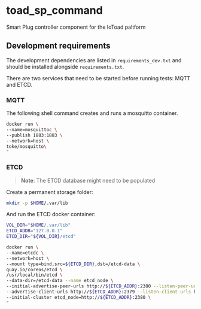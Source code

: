 # toad_sp_command
Smart Plug controller component for the IoToad paltform

## Development requirements

The development dependencies are listed in `requirements_dev.txt` and should
be installed alongside `requirements.txt`.

There are two services that need to be started before running tests: MQTT and ETCD.

### MQTT

The following shell command creates and runs a mosquitto container.

```bash
docker run \
--name=mosquittoc \
--publish 1883:1883 \
--network=host \
toke/mosquitto\
"
```

### ETCD

> **Note**: The ETCD database might need to be populated

Create a permanent storage folder:

```bash
mkdir -p $HOME/.var/lib
```

And run the ETCD docker container:

```bash
VOL_DIR="$HOME/.var/lib"
ETCD_ADDR="127.0.0.1"
ETCD_DIR="${VOL_DIR}/etcd"

docker run \
--name=etcdc \
--network=host \
--mount type=bind,src=${ETCD_DIR},dst=/etcd-data \
quay.io/coreos/etcd \
/usr/local/bin/etcd \
--data-dir=/etcd-data --name etcd_node \
--initial-advertise-peer-urls http://${ETCD_ADDR}:2380 --listen-peer-urls http://0.0.0.0:2380 \
--advertise-client-urls http://${ETCD_ADDR}:2379 --listen-client-urls http://0.0.0.0:2379 \
--initial-cluster etcd_node=http://${ETCD_ADDR}:2380 \
"
```


